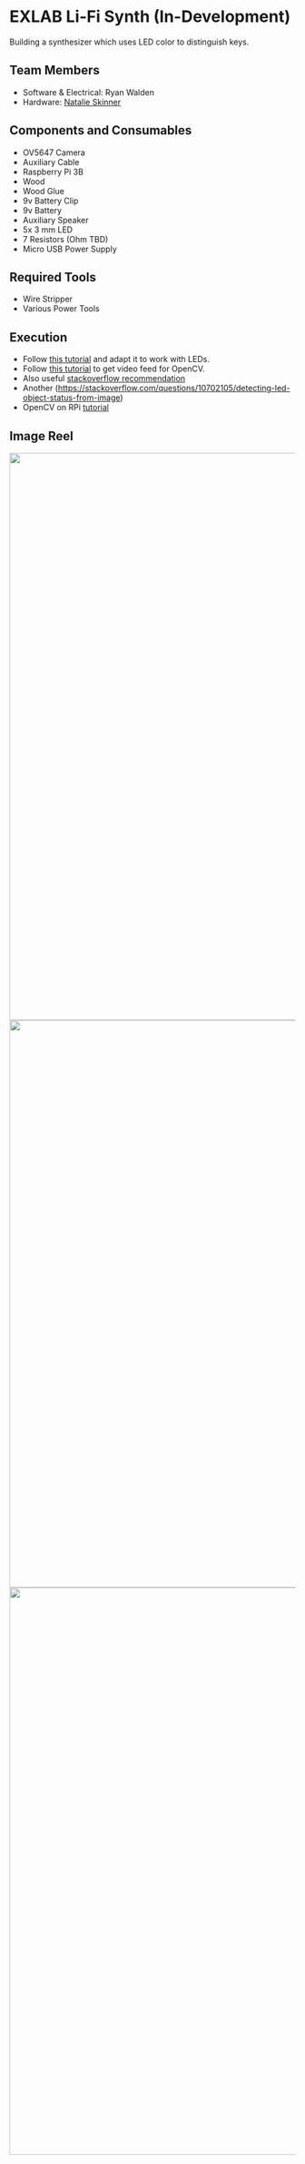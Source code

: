 # EXLAB Li-Fi Synth (In-Development)
Building a synthesizer which uses LED color to distinguish keys.

## Team Members
- Software & Electrical: Ryan Walden
- Hardware: [Natalie Skinner](nskinner3@student.gsu.edu)

## Components and Consumables
- OV5647 Camera
- Auxiliary Cable 
- Raspberry Pi 3B
- Wood
- Wood Glue
- 9v Battery Clip 
- 9v Battery
- Auxiliary Speaker
- 5x 3 mm LED
- 7 Resistors (Ohm TBD)
- Micro USB Power Supply

## Required Tools
- Wire Stripper
- Various Power Tools

## Execution
- Follow [this tutorial](https://realpython.com/python-opencv-color-spaces/) and adapt it to work with LEDs.
- Follow [this tutorial](https://opencv-python-tutroals.readthedocs.io/en/latest/py_tutorials/py_gui/py_video_display/py_video_display.html) to get video feed for OpenCV.
- Also useful [stackoverflow recommendation](https://stackoverflow.com/questions/1365234/opencv-detect-blinking-lights-in-a-video-feed)
- Another (https://stackoverflow.com/questions/10702105/detecting-led-object-status-from-image)
- OpenCV on RPi [tutorial](https://www.pyimagesearch.com/2017/09/04/raspbian-stretch-install-opencv-3-python-on-your-raspberry-pi/)

## Image Reel
<img src="https://drive.google.com/uc?export=view&id=178CqoPHjPOQy6yLMQ31nvg0xZ2zjgo1C" width="1000"/>

<img src="https://drive.google.com/uc?export=view&id=1HEWTrntOQE5IPni6YihEEBg70TIc4tgu" width="1000"/>

<img src="https://drive.google.com/uc?export&id=12G-k0DY7Wi9slBdzAxRihmZvUgv0-rgK" width="1000"/>
